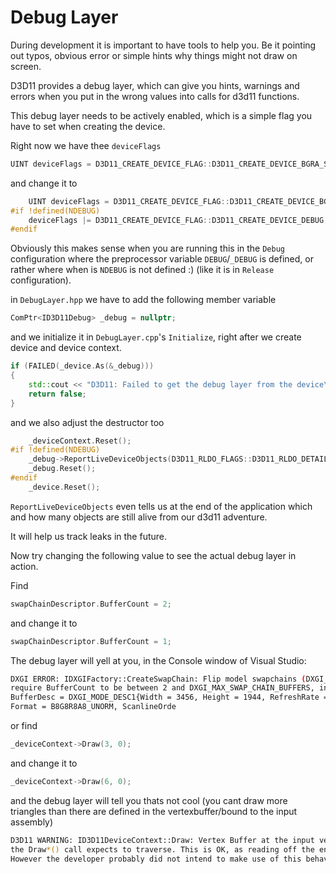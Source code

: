 # Debug Layer

During development it is important to have tools to help you. Be it pointing out typos, obvious error
or simple hints why things might not draw on screen.

D3D11 provides a debug layer, which can give you hints, warnings and errors when you put in the wrong
values into calls for d3d11 functions.

This debug layer needs to be actively enabled, which is a simple flag you have to set when creating
the device.

Right now we have thee `deviceFlags`

```cpp
UINT deviceFlags = D3D11_CREATE_DEVICE_FLAG::D3D11_CREATE_DEVICE_BGRA_SUPPORT;
```

and change it to

```cpp
    UINT deviceFlags = D3D11_CREATE_DEVICE_FLAG::D3D11_CREATE_DEVICE_BGRA_SUPPORT;
#if !defined(NDEBUG)
    deviceFlags |= D3D11_CREATE_DEVICE_FLAG::D3D11_CREATE_DEVICE_DEBUG;
#endif
```

Obviously this makes sense when you are running this in the `Debug` configuration where the preprocessor variable `DEBUG`/`_DEBUG` is defined,
or rather where when is `NDEBUG` is not defined :) (like it is in `Release` configuration).

in `DebugLayer.hpp` we have to add the following member variable

```cpp
ComPtr<ID3D11Debug> _debug = nullptr;
```

and we initialize it in `DebugLayer.cpp`'s `Initialize`, right after we create device and device context.

```cpp
if (FAILED(_device.As(&_debug)))
{
    std::cout << "D3D11: Failed to get the debug layer from the device\n";
    return false;
}
```

and we also adjust the destructor too

```cpp
    _deviceContext.Reset();
#if !defined(NDEBUG)
    _debug->ReportLiveDeviceObjects(D3D11_RLDO_FLAGS::D3D11_RLDO_DETAIL);
    _debug.Reset();
#endif
    _device.Reset();
```

`ReportLiveDeviceObjects` even tells us at the end of the application which and how many objects are still alive from our d3d11 adventure.

It will help us track leaks in the future.

Now try changing the following value to see the actual debug layer in action.

Find

```cpp
swapChainDescriptor.BufferCount = 2;
```

and change it to

```cpp
swapChainDescriptor.BufferCount = 1;
```

The debug layer will yell at you, in the Console window of Visual Studio:

```bash
DXGI ERROR: IDXGIFactory::CreateSwapChain: Flip model swapchains (DXGI_SWAP_EFFECT_FLIP_SEQUENTIAL and DXGI_SWAP_EFFECT_FLIP_DISCARD)
require BufferCount to be between 2 and DXGI_MAX_SWAP_CHAIN_BUFFERS, inclusively. DXGI_SWAP_CHAIN_DESC{ SwapChainType = ..._HWND,
BufferDesc = DXGI_MODE_DESC1{Width = 3456, Height = 1944, RefreshRate = DXGI_RATIONAL{ Numerator = 0, Denominator = 0 },
Format = B8G8R8A8_UNORM, ScanlineOrde
```

or find

```cpp
_deviceContext->Draw(3, 0);
```

and change it to

```cpp
_deviceContext->Draw(6, 0);
```

and the debug layer will tell you thats not cool (you cant draw more triangles than there are defined in the vertexbuffer/bound to the input assembly)

```bash
D3D11 WARNING: ID3D11DeviceContext::Draw: Vertex Buffer at the input vertex slot 0 is not big enough for what
the Draw*() call expects to traverse. This is OK, as reading off the end of the Buffer is defined to return 0.
However the developer probably did not intend to make use of this behavior.  [ EXECUTION WARNING #356: DEVICE_DRAW_VERTEX_BUFFER_TOO_SMALL]
```
